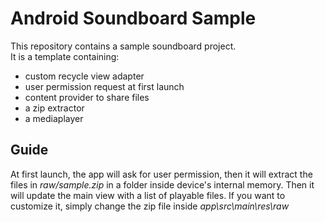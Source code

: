 # Android Soundboard Sample

This repository contains a sample soundboard project.  
It is a template containing:
- custom recycle view adapter
- user permission request at first launch
- content provider to share files
- a zip extractor
- a mediaplayer

## Guide
At first launch, the app will ask for user permission, then it will extract the files in *raw/sample.zip* in a folder inside device's internal memory.
Then it will update the main view with a list of playable files.
If you want to customize it, simply change the zip file inside *app\src\main\res\raw*
